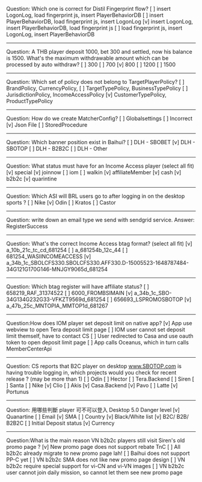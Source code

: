 Question: Which one is correct for Distil Fingerprint flow?
[ ] insert LogonLog, load fingerprint js, insert PlayerBehaviorDB
[ ] insert PlayerBehaviorDB, load fingerprint js, insert LogonLog
[v] insert LogonLog, insert PlayerBehaviorDB, load fingerprint js
[ ] load fingerprint js, insert LogonLog, insert PlayerBehaviorDB

---
Question: A THB player deposit 1000, bet 300 and settled, now his balance is 1500. What's the maximum withdrawable amount which can be processed by auto withdraw?
[ ] 300
[ ] 700
[v] 800
[ ] 1200
[ ] 1500

---
Question: Which set of policy does not belong to TargetPlayerPolicy?
[ ] BrandPolicy, CurrencyPolicy,
[ ] TargetTypePolicy, BusinessTypePolicy
[ ] JurisdictionPolicy, IncomeAccessPolicy
[v] CustomerTypePolicy, ProductTypePolicy

---
Question: How do we create MatcherConfig?
[ ] Globalsettings
[ ] Incorrect
[v] Json File
[ ] StoredProcedure
 
---
Question: Which banner position exist in Baihui?
[ ] DLH - SBOBET
[v] DLH - SBOTOP
[ ] DLH - B2B2C
[ ] DLH - Other

---
Question: What status must have for an Income Access player (select all fit)
[v] special
[v] joinnow
[ ] iom
[ ] walkin
[v] affiliateMember
[v] cash
[v] b2b2c
[v] quarintine

---
Question: Which ASI will BRL users go to after logging in on the desktop sports ?
[ ] Nike
[v] Odin
[ ] Kratos
[ ] Castor

---
Question: write down an email type we send with sendgrid service.
Answer: RegisterSuccess

---
Question: What's the correct Income Access btag format? (select all fit)
[v] a_10b_21c_tc_cd_681254
[ ] a_681254b_12c_44
[ ] 681254_WASIINCOMEACCESS
[v] a_34b_1c_SBOLCFS330.SBOLCFS330.AFF330.D-15005523-1648787484-34G121G170G146-MNJGY9065d_681254

---
Question: Which btag register will have affiliate status?
[ ] 658219_RAF_31374522
[ ] 6000_FROMBSIMAIN
[v] a_34b_1c_SBO-34G134G232G33-VFKZT9569d_681254
[ ] 656693_LSPROMOSBOTOP
[v] a_47b_25c_MNTOPIA_MMTOP1d_681267

---
Question:How does IOM player set deposit limit on native app?
[v] App use webview to open Tera deposit limit page
[ ] IOM user cannot set deposit limit themself, have to contact CS
[ ] User redirected to Casa and use oauth token to open deposit limit page
[ ] App calls Oceanus, which in turn calls MemberCenterApi

---
Question: CS reports that B2C player on desktop www.SBOTOP.com is having trouble logging in, which projects would you check for recent release ? (may be more than 1)
[ ] Odin
[ ] Hector
[ ] Tera.Backend
[ ] Siren
[ ] Santa
[ ] Nike
[v] Clio
[ ] Akis
[v] Casa.Backend
[v] Pavo
[ ] Latte
[v] Portunus

---
Question: 用哪些判斷 player 可不可以登入 Desktop 5.0
Danger level
[v] Quanartine
[ ] Email
[v] SMA
[ ] Country
[v] Black/White list
[v] B2C/ B2B/ B2B2C
[ ] Initial Deposit status
[v] Currency

---
Question:What is the main reason VN b2b2c players still visit Siren's old promo page ?
[v] New promo page does not support rebate TnC
[ ] All b2b2c already migrate to new promo page lah!
[ ] Baihui does not support PP-C yet
[ ] VN b2b2c SMA does not like new promo page design
[ ] VN b2b2c require special support for vi-CN and vi-VN images
[ ] VN b2b2c user cannot join daily mission, so cannot let them see new promo page

